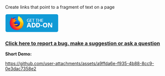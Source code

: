 Create links that point to a fragment of text on a page

[![](https://raw.githubusercontent.com/igorlogius/igorlogius/main/geFxAddon.png)](https://addons.mozilla.org/firefox/addon/link-to-text/)

### [Click here to report a bug, make a suggestion or ask a question](https://github.com/igorlogius/igorlogius/issues/new/choose)

<b>Short Demo:</b>

https://github.com/user-attachments/assets/a9ffda6e-f935-4b88-8cc9-0e3dac7358e2
